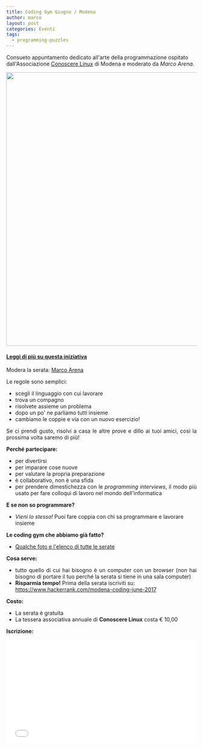 ```yaml
---
title: Coding Gym Giugno / Modena
author: marco
layout: post
categories: Eventi
tags:
  - programming-puzzles
---
```



Consueto appuntamento dedicato all'arte della programmazione ospitato dall'Associazione <a href="http://conoscerelinux.org" target="_blank" rel="noopener noreferrer">Conoscere Linux</a> di Modena e moderato da <em>Marco Arena</em>.

<center><img class="size-large" src="https://i2.wp.com/www.italiancpp.org/wp-content/uploads/2016/04/WP_20170124_21_20_08_Pro.jpg?fit=1460%2C721" width="1281" height="721" /></center><!--more-->
<h4><a href="http://www.italiancpp.org/2016/04/12/italian-coding-dojo/" target="_blank" rel="noopener noreferrer">Leggi di più su questa iniziativa</a></h4>
Modera la serata: <a href="https://it.linkedin.com/in/marcoarena" target="_blank" rel="noopener noreferrer">Marco Arena</a>

Le regole sono semplici:
<ul>
 	<li>scegli il linguaggio con cui lavorare</li>
 	<li>trova un compagno</li>
 	<li>risolvete assieme un problema</li>
 	<li>dopo un po' ne parliamo tutti insieme</li>
 	<li>cambiamo le coppie e via con un nuovo esercizio!</li>
</ul>
<p style="text-align: justify;">Se ci prendi gusto, risolvi a casa le altre prove e dillo ai tuoi amici, così la prossima volta saremo di più!</p>
<strong>Perché partecipare:</strong>
<ul>
 	<li>per divertirsi</li>
 	<li>per imparare cose nuove</li>
 	<li>per valutare la propria preparazione</li>
 	<li>è collaborativo, non è una sfida</li>
 	<li style="text-align: justify;">per prendere dimestichezza con le <em>programming interviews</em>, il modo più usato per fare colloqui di lavoro nel mondo dell'informatica</li>
</ul>
<strong>E se non so programmare?</strong>
<ul>
 	<li><em>Vieni lo stesso!</em> Puoi fare coppia con chi sa programmare e lavorare insieme</li>
</ul>
<strong>Le coding gym che abbiamo già fatto?</strong>
<ul>
 	<li><a href="http://www.italiancpp.org/coding-gyms">Qualche foto e l'elenco di tutte le serate</a></li>
</ul>
<strong>Cosa serve:</strong>
<ul>
 	<li style="text-align: justify;">tutto quello di cui hai bisogno è un computer con un browser (non hai bisogno di portare il tuo perché la serata si tiene in una sala computer)</li>
 	<li><strong>Risparmia tempo!</strong> Prima della serata iscriviti su:
<a href="https://www.hackerrank.com/modena-coding-june-2017">https://www.hackerrank.com/modena-coding-june-2017</a></li>
</ul>
<strong>Costo:</strong>
<ul>
 	<li>La serata è gratuita</li>
 	<li>La tessera associativa annuale di <strong>Conoscere Linux</strong> costa € 10,00</li>
</ul>
<strong>Iscrizione:</strong>
<p style="text-align: justify;"><iframe src="//eventbrite.it/tickets-external?eid=35033351698&amp;ref=etckt" width="100%" height="270" frameborder="0" marginwidth="5" marginheight="5" scrolling="auto"></iframe></p>

